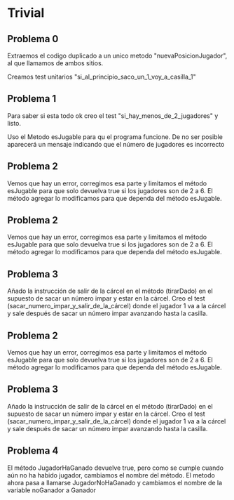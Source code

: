 # Trivial

## Problema 0 

Extraemos el codigo duplicado a un unico metodo "nuevaPosicionJugador", al que llamamos de ambos sitios.

Creamos test unitarios "si_al_principio_saco_un_1_voy_a_casilla_1"  

## Problema 1

Para saber si esta todo ok creo el test "si_hay_menos_de_2_jugadores" y listo. 

Uso el Metodo esJugable para qu el programa funcione. 
De no ser posible aparecerá un mensaje indicando que el número de jugadores es incorrecto

## Problema 2

Vemos que hay un error, corregimos esa parte y limitamos el 
método esJugable para que solo devuelva true si los jugadores son de 2 a 6.
El método agregar lo modificamos para que dependa del método esJugable.

## Problema 2

Vemos que hay un error, corregimos esa parte y limitamos el 
método esJugable para que solo devuelva true si los jugadores son de 2 a 6.
El método agregar lo modificamos para que dependa del método esJugable.

## Problema 3

Añado la instrucción de salir de la cárcel en el método (tirarDado) en el supuesto de sacar un número impar y estar en la cárcel.
Creo el test  (sacar_numero_impar_y_salir_de_la_cárcel) donde el jugador 1 va a la cárcel y sale después de sacar un número impar avanzando hasta la casilla.

## Problema 2

Vemos que hay un error, corregimos esa parte y limitamos el 
método esJugable para que solo devuelva true si los jugadores son de 2 a 6.
El método agregar lo modificamos para que dependa del método esJugable.

## Problema 3

Añado la instrucción de salir de la cárcel en el método (tirarDado) en el supuesto de sacar un número impar y estar en la cárcel.
Creo el test  (sacar_numero_impar_y_salir_de_la_cárcel) donde el jugador 1 va a la cárcel y sale después de sacar un número impar avanzando hasta la casilla.

## Problema 4

El método JugadorHaGanado devuelve true, pero como se cumple cuando aún no ha habido jugador, cambiamos el nombre del método. 
El metodo ahora pasa a llamarse JugadorNoHaGanado y cambiamos el nombre de la variable noGanador a Ganador

